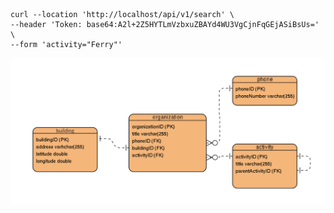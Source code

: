 ```
curl --location 'http://localhost/api/v1/search' \
--header 'Token: base64:A2l+2Z5HYTLmVzbxuZBAYd4WU3VgCjnFqGEjASiBsUs=' \
--form 'activity="Ferry"'
```

![img.png](img/img_1.png)